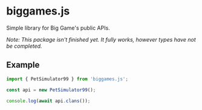 # biggames.js

Simple library for Big Game's public APIs.

_Note: This package isn't finished yet. It fully works, however types have not be completed._

## Example

```js
import { PetSimulator99 } from 'biggames.js';

const api = new PetSimulator99();

console.log(await api.clans());
```
